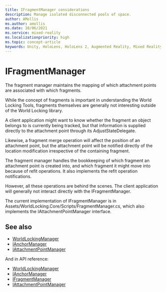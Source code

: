 ```yaml
---
title: IFragmentManager considerations
description: Manage isolated disconnected pools of space.
author: AMollis
ms.author: amollis
ms.date: 10/06/2021
ms.service: mixed-reality
ms.localizationpriority: high
ms.topic: concept-article
keywords: Unity, HoloLens, HoloLens 2, Augmented Reality, Mixed Reality, ARCore, ARKit, development, MRTK
---
```


# IFragmentManager

The fragment manager maintains the mapping of which attachment points are associated with which fragments.

While the concept of fragments is important in understanding the World Locking Tools, fragments themselves are generally not interesting outside of the World Locking library. 

A client application might want to know whether the fragment an object belongs to is currently being tracked, but that information is supplied directly to the attachment point through its AdjustStateDelegate.

Likewise, a fragment merge operation will affect the position of an attachment point, but the attachment point will be notified directly of the location modification irrespective of the containing fragment.

The fragment manager handles the bookkeeping of which fragment an attachment point is created into, and which fragment it might move into because of refit operations. It also implements the refit operation notifications.

However, all these operations are behind the scenes. The client application will generally not interact directly with the IFragmentManager.

The current implementation of IFragmentManager is in Assets/WorldLocking.Core/Scripts/FragmentManager.cs, which also implements the IAttachmentPointManager interface.

## See also

* [WorldLockingManager](WorldLockingManager.md)
* [IAnchorManager](IAnchorManager.md)
* [IAttachmentPointManager](IAttachmentPointManager.md)

And in API reference:

* [WorldLockingManager](xref:Microsoft.MixedReality.WorldLocking.Core.WorldLockingManager)
* [IAnchorManager](xref:Microsoft.MixedReality.WorldLocking.Core.IAnchorManager)
* [IFragmentManager](xref:Microsoft.MixedReality.WorldLocking.Core.IFragmentManager)
* [IAttachmentPointManager](xref:Microsoft.MixedReality.WorldLocking.Core.IAttachmentPointManager)